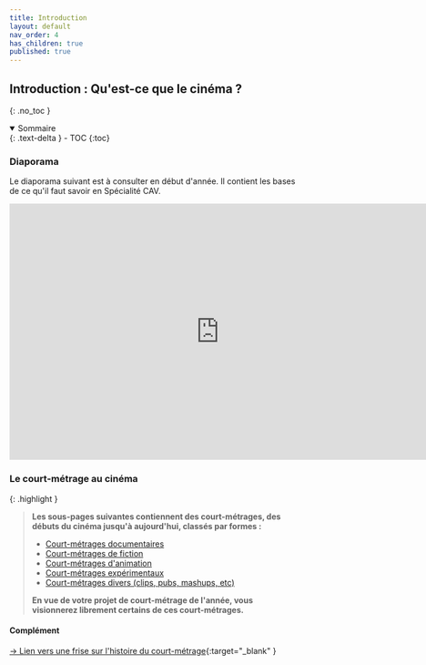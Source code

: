 ```yaml
---
title: Introduction
layout: default
nav_order: 4
has_children: true
published: true
---
```

## Introduction : Qu'est-ce que le cinéma ?
{: .no_toc }

<details open markdown="block">
  <summary>
    Sommaire
  </summary>
  {: .text-delta }
- TOC
{:toc}
</details>


### Diaporama

Le diaporama suivant est à consulter en début d'année. Il contient les bases de ce qu'il faut savoir en Spécialité CAV. 

<iframe src="https://docs.google.com/presentation/d/e/2PACX-1vT0VCmaBzs50O14-M01GASWHi9igX3a8rmWka2gB6Og1jRyazg_dCoBVI9oM_aCR7c-ptqx7UXzUOme/embed?start=false&loop=false&delayms=60000" frameborder="0" width="735" height="450" allowfullscreen="true" mozallowfullscreen="true" webkitallowfullscreen="true"></iframe>


### Le court-métrage au cinéma

{: .highlight }
> **Les sous-pages suivantes contiennent des court-métrages, des débuts du cinéma jusqu'à aujourd'hui, classés par formes :**
> 
> - [Court-métrages documentaires](../../docs/introduction/1-docus.html)
> - [Court-métrages de fiction](../../docs/introduction/2-fictions.html)
> - [Court-métrages d'animation](../../docs/introduction/3-animation.html)
> - [Court-métrages expérimentaux](../../docs/introduction/4-experimental.html)
> - [Court-métrages divers (clips, pubs, mashups, etc)](../../docs/introduction/5-divers.html)
> 
> **En vue de votre projet de court-métrage de l'année, vous visionnerez librement certains de ces court-métrages.**

#### Complément

[-> Lien vers une frise sur l'histoire du court-métrage](https://upopi.ciclic.fr/apprendre/l-histoire-des-images/histoire-du-court-metrage-francais){:target="_blank" }




        


